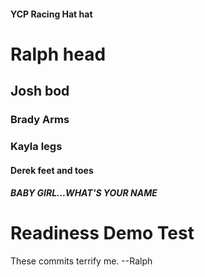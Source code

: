 #### YCP Racing Hat hat
# Ralph head
## Josh bod
### Brady Arms
### Kayla legs
#### Derek feet and toes
##### BABY GIRL...WHAT'S YOUR NAME
# Readiness Demo Test

These commits terrify me. --Ralph
